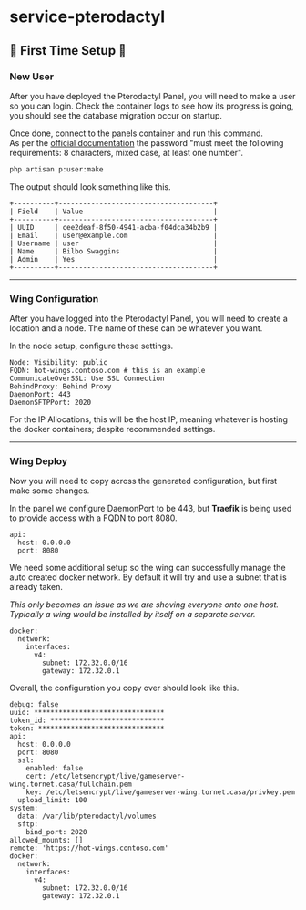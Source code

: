 # service-pterodactyl

## 🥇 First Time Setup 🥇

### New User

After you have deployed the Pterodactyl Panel, you will need to make a user so you can login. Check the container logs to see how its progress is going, you should see the database migration occur on startup.

Once done, connect to the panels container and run this command.  
As per the [official documentation](https://pterodactyl.io/panel/1.0/getting_started.html#add-the-first-user) the password "must meet the following requirements: 8 characters, mixed case, at least one number".

```sh
php artisan p:user:make
```

The output should look something like this.

```
+----------+--------------------------------------+
| Field    | Value                                |
+----------+--------------------------------------+
| UUID     | cee2deaf-8f50-4941-acba-f04dca34b2b9 |
| Email    | user@example.com                     |
| Username | user                                 |
| Name     | Bilbo Swaggins                       |
| Admin    | Yes                                  |
+----------+--------------------------------------+
```

<hr/>

### Wing Configuration

After you have logged into the Pterodactyl Panel, you will need to create a location and a node. The name of these can be whatever you want.

In the node setup, configure these settings.

```properties
Node: Visibility: public
FQDN: hot-wings.contoso.com # this is an example
CommunicateOverSSL: Use SSL Connection
BehindProxy: Behind Proxy
DaemonPort: 443
DaemonSFTPPort: 2020
```

For the IP Allocations, this will be the host IP, meaning whatever is hosting the docker containers; despite recommended settings.

<hr/>

### Wing Deploy

Now you will need to copy across the generated configuration, but first make some changes.

In the panel we configure DaemonPort to be 443, but **Traefik** is being used to provide access with a FQDN to port 8080.

```
api:
  host: 0.0.0.0
  port: 8080
```

We need some additional setup so the wing can successfully manage the auto created docker network. By default it will try and use a subnet that is already taken.

_This only becomes an issue as we are shoving everyone onto one host. Typically a wing would be installed by itself on a separate server._

```
docker:
  network:
    interfaces:
      v4:
        subnet: 172.32.0.0/16
        gateway: 172.32.0.1
```

Overall, the configuration you copy over should look like this.

```config
debug: false
uuid: ********************************
token_id: ****************************
token: *******************************
api:
  host: 0.0.0.0
  port: 8080
  ssl:
    enabled: false
    cert: /etc/letsencrypt/live/gameserver-wing.tornet.casa/fullchain.pem
    key: /etc/letsencrypt/live/gameserver-wing.tornet.casa/privkey.pem
  upload_limit: 100
system:
  data: /var/lib/pterodactyl/volumes
  sftp:
    bind_port: 2020
allowed_mounts: []
remote: 'https://hot-wings.contoso.com'
docker:
  network:
    interfaces:
      v4:
        subnet: 172.32.0.0/16
        gateway: 172.32.0.1
```
